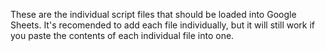 These are the individual script files that should be loaded into Google Sheets.  It's recomended to add each file individually, but it will still work if you paste the contents of each individual file into one.
